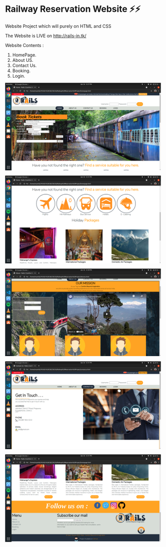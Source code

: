 # Railway Reservation Website ⚡⚡
Website Project which will purely on HTML and CSS

The Website is LIVE on http://rails-in.tk/

Website Contents :
1. HomePage.
2. About US.
3. Contact Us.
4. Booking.
5. Login.

![](/gitimages/home.png)

![](/gitimages/home1.png)

![](/gitimages/aboutus.png)

![](/gitimages/contactus.png)

![](/gitimages/footer.png)
